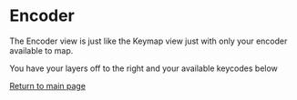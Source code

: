# Encoder
The Encoder view is just like the Keymap view just with only your encoder available to map. 

You have your layers off to the right and your available keycodes below

[Return to main page](./README.md)